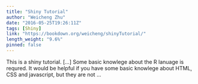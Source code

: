 ```yaml
---
title: "Shiny Tutorial"
author: "Weicheng Zhu"
date: "2016-05-25T19:26:11Z"
tags: [Shiny]
link: "https://bookdown.org/weicheng/shinyTutorial/"
length_weight: "9.6%"
pinned: false
---
```


This is a shiny tutorial. [...] Some basic knowlege about the R lanuage is requred. It would be helpful if you have some basic knowlege about HTML, CSS and javascript, but they are not ...
